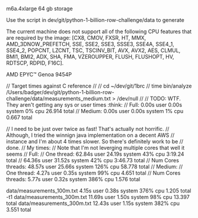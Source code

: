 m6a.4xlarge
64 gb storage

Use the script in dev/git/python-1-billion-row-challenge/data to generate

The current machine does not support all of the following CPU features that are required by the
image: [CX8, CMOV, FXSR, HT, MMX, AMD_3DNOW_PREFETCH, SSE, SSE2, SSE3, SSSE3, SSE4A, SSE4_1,
SSE4_2, POPCNT, LZCNT, TSC, TSCINV_BIT, AVX, AVX2, AES, CLMUL, BMI1, BMI2, ADX, SHA, FMA,
VZEROUPPER, FLUSH, FLUSHOPT, HV, RDTSCP, RDPID, F16C].

AMD EPYC™ Genoa 9454P

// Target times against C reference
//
// cd ~/dev/git/1brc
// time bin/analyze /Users/badger/dev/git/python-1-billion-row-challenge/data/measurements_medium.txt > /dev/null
//
// TODO: WTF. They aren't getting any sys or user times :think:
// Full: 0.00s user 0.00s system 0% cpu 26.914 total
// Medium: 0.00s user 0.00s system 1% cpu 0.667 total

// I need to be just over twice as fast! That's actually not horrific.
// Although, I tried the winnign java implementation on a decent AWS
// instance and I'm about 4 times slower. So there's definitely work to be
// done.
// My times:
// Note that I'm not leverging multiple cores that well it seems
// Full:
//      One thread: 62.84s user 24.19s system 43% cpu 3:19.24 total
//                  64.36s user 31.52s system 42% cpu 3:46.73 total
//      Num Cores threads: 48.57s user 25.66s system 126% cpu 58.778 total
// Medium:
//      One thread: 4.27s user 0.35s system 99% cpu 4.651 total
//      Num Cores threads: 5.77s user 0.32s system 386% cpu 1.576 total


data/measurements_100m.txt  4.15s user 0.38s system 376% cpu 1.205 total
-t1 data/measurements_300m.txt  11.69s user 1.50s system 98% cpu 13.397 total
data/measurements_300m.txt  12.43s user 1.15s system 382% cpu 3.551 total
